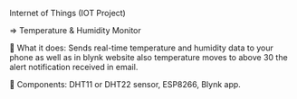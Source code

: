 Internet of Things (IOT Project)

=> Temperature & Humidity Monitor

 What it does: Sends real-time temperature and humidity data to your phone as well as in blynk website also temperature moves to above 30 the alert notification received in email.

 Components: DHT11 or DHT22 sensor, ESP8266, Blynk app.
